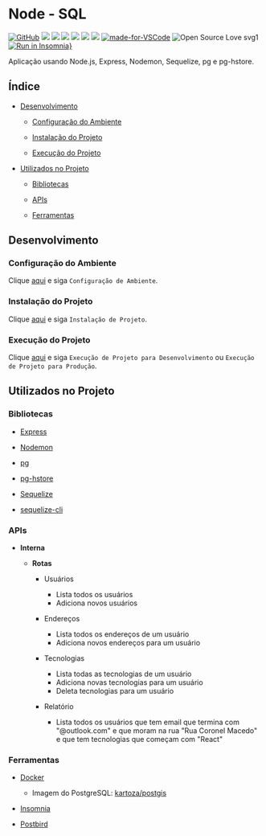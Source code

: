 # Node - SQL

[![GitHub](https://img.shields.io/github/license/mashape/apistatus.svg)](https://github.com/osvaldokalvaitir/node-tindev/blob/master/LICENSE)
![](https://img.shields.io/github/package-json/v/osvaldokalvaitir/node-sql.svg)
![](https://img.shields.io/github/last-commit/osvaldokalvaitir/node-sql.svg?color=red)
![](https://img.shields.io/github/languages/top/osvaldokalvaitir/node-sql.svg?color=yellow)
![](https://img.shields.io/github/languages/count/osvaldokalvaitir/node-sql.svg?color=lightgrey)
![](https://img.shields.io/github/languages/code-size/osvaldokalvaitir/node-sql.svg)
![](https://img.shields.io/github/repo-size/osvaldokalvaitir/node-sql.svg?color=blueviolet)
[![made-for-VSCode](https://img.shields.io/badge/Made%20for-VSCode-1f425f.svg)](https://code.visualstudio.com/)
![Open Source Love svg1](https://badges.frapsoft.com/os/v1/open-source.svg?v=103)  
[![Run in Insomnia}](https://insomnia.rest/images/run.svg)](https://insomnia.rest/run/?label=Node.js%20SQL&uri=https%3A%2F%2Fraw.githubusercontent.com%2Fosvaldokalvaitir%2Fnode-sql%2Fmaster%2FInsomnia.json%3Ftoken%3DAJUPLGNANF54J6LTP62KRE26LKIMI)

Aplicação usando Node.js, Express, Nodemon, Sequelize, pg e pg-hstore.

## Índice

- [Desenvolvimento](#desenvolvimento)

  - [Configuração do Ambiente](#configuração-do-ambiente)

  - [Instalação do Projeto](#instalação-do-projeto)

  - [Execução do Projeto](#execução-do-projeto)

- [Utilizados no Projeto](#utilizados-no-projeto)

  - [Bibliotecas](#bibliotecas)
  
  - [APIs](#apis)  

  - [Ferramentas](#ferramentas)

## Desenvolvimento

### Configuração do Ambiente

Clique [aqui](https://github.com/osvaldokalvaitir/projects-settings/blob/master/README.md) e siga `Configuração de Ambiente`.

### Instalação do Projeto

Clique [aqui](https://github.com/osvaldokalvaitir/projects-settings/blob/master/nodejs/nodejs.md) e siga `Instalação de Projeto`.

### Execução do Projeto

Clique [aqui](https://github.com/osvaldokalvaitir/projects-settings/blob/master/nodejs/nodejs.md) e siga `Execução de Projeto para Desenvolvimento` ou `Execução de Projeto para Produção`.

## Utilizados no Projeto

### Bibliotecas

- [Express](https://github.com/osvaldokalvaitir/projects-settings/blob/master/nodejs/libs/express.md)

- [Nodemon](https://github.com/osvaldokalvaitir/projects-settings/blob/master/nodejs/libs/nodemon.md)

- [pg](https://github.com/osvaldokalvaitir/projects-settings/blob/master/nodejs/libs/pg.md)

- [pg-hstore](https://github.com/osvaldokalvaitir/projects-settings/blob/master/nodejs/libs/pg-hstore.md)

- [Sequelize](https://github.com/osvaldokalvaitir/projects-settings/blob/master/nodejs/libs/sequelize.md)

- [sequelize-cli](https://github.com/osvaldokalvaitir/projects-settings/blob/master/nodejs/libs/sequelize-cli.md)

### APIs

- **Interna**

  - **Rotas**

    - Usuários

      - Lista todos os usuários
      - Adiciona novos usuários

    - Endereços

      - Lista todos os endereços de um usuário
      - Adiciona novos endereços para um usuário

    - Tecnologias

      - Lista todas as tecnologias de um usuário
      - Adiciona novas tecnologias para um usuário
      - Deleta tecnologias para um usuário

    - Relatório

      - Lista todos os usuários que tem email que termina com "@outlook.com" e que moram na rua "Rua Coronel Macedo" e que tem tecnologias que começam com "React"

### Ferramentas

- [Docker](https://github.com/osvaldokalvaitir/projects-settings/blob/master/virtualization/docker/docker.md)

  - Imagem do PostgreSQL: [kartoza/postgis](https://github.com/osvaldokalvaitir/projects-settings/blob/master/virtualization/docker/images/kartoza-postgis.md)

- [Insomnia](https://github.com/osvaldokalvaitir/projects-settings/blob/master/api/insomnia.md)

- [Postbird](https://github.com/osvaldokalvaitir/projects-settings/blob/master/database/postgresql/postbird.md)